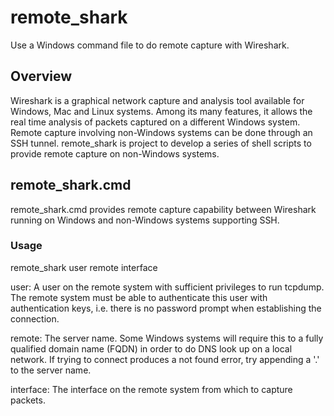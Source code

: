 # remote_shark

Use a Windows command file to do remote capture with Wireshark.

## Overview

Wireshark is a graphical network capture and analysis tool available for Windows, Mac and Linux systems. Among its many features, it allows the real time analysis of packets captured on a different Windows system. Remote capture involving non-Windows systems  can be done through an SSH tunnel. remote_shark is project to develop a series of shell scripts to provide remote capture on non-Windows systems.

## remote_shark.cmd

remote_shark.cmd provides remote capture capability between Wireshark running on Windows and non-Windows systems supporting SSH.

### Usage

remote_shark user remote interface

   user: A user on the remote system with sufficient privileges to run tcpdump. The remote system must be able to authenticate this user with authentication keys, i.e. there is no password prompt when establishing the connection.

   remote: The server name. Some Windows systems will require this to a fully qualified domain name (FQDN) in order to do DNS look up on a local network. If trying to connect produces a not found error, try appending a '.' to the server name.

   interface: The interface on the remote system from which to capture packets.


